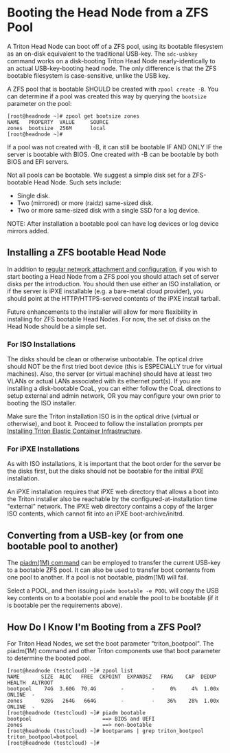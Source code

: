 <!--
    This Source Code Form is subject to the terms of the Mozilla Public
    License, v. 2.0. If a copy of the MPL was not distributed with this
    file, You can obtain one at http://mozilla.org/MPL/2.0/.
-->

<!--
    Copyright 2021, Joyent, Inc.
-->

# Booting the Head Node from a ZFS Pool

A Triton Head Node can boot off of a ZFS pool, using its bootable filesystem
as an on-disk equivalent to the traditional USB-key.  The `sdc-usbkey`
command works on a disk-booting Triton Head Node nearly-identically to an
actual USB-key-booting head node.  The only difference is that the ZFS
bootable filesystem is case-sensitive, unlike the USB key.

A ZFS pool that is bootable SHOULD be created with `zpool create -B`.  You
can determine if a pool was created this way by querying the `bootsize`
parameter on the pool:

```
[root@headnode ~]# zpool get bootsize zones
NAME   PROPERTY  VALUE     SOURCE
zones  bootsize  256M      local
[root@headnode ~]# 
```

If a pool was not created with -B, it can still be bootable IF AND ONLY IF
the server is bootable with BIOS. One created with -B can be bootable by
both BIOS and EFI servers.

Not all pools can be bootable.  We suggest a simple disk set for a
ZFS-bootable Head Node.  Such sets include:

- Single disk.
- Two (mirrored) or more (raidz) same-sized disk.
- Two or more same-sized disk with a single SSD for a log device.

NOTE:  After installation a bootable pool can have log devices or log device
mirrors added.

## Installing a ZFS bootable Head Node

In addition to [regular network attachment and
configuration](https://docs.joyent.com/private-cloud/install/network-layout),
if you wish to start booting a Head Node from a ZFS pool you should attach
set of server disks per the introduction.  You should then use either an ISO
installation, or if the server is iPXE installable (e.g. a bare-metal cloud
provider), you should point at the HTTP/HTTPS-served contents of the iPXE
install tarball.

Future enhancements to the installer will allow for more flexibility in
installing for ZFS bootable Head Nodes.  For now, the set of disks on the
Head Node should be a simple set.

### For ISO Installations

The disks should be clean or otherwise unbootable.  The optical drive should
NOT be the first tried boot device (this is ESPECIALLY true for virtual
machines).  Also, the server (or virtual machine) should have at least two
VLANs or actual LANs associated with its ethernet port(s).  If you are
installing a disk-bootable CoaL, you can either follow the CoaL directions to
setup external and admin network, OR you may configure your own prior to
booting the ISO installer.

Make sure the Triton installation ISO is in the optical drive (virtual or
otherwise), and boot it.  Proceed to follow the installation prompts per
[Installing Triton Elastic Container
Infrastructure](https://docs.joyent.com/private-cloud/install).

### For iPXE Installations

As with ISO installations, it is important that the boot order for the server
be the disks first, but the disks should not be bootable for the initial iPXE
installation.

An iPXE installation requires that iPXE web directory that allows a boot into
the Triton installer also be reachable by the configured-at-installation time
"external" network.  The iPXE web directory contains a copy of the larger ISO
contents, which cannot fit into an iPXE boot-archive/initrd.


## Converting from a USB-key (or from one bootable pool to another)

The [piadm(1M)
command](https://github.com/joyent/smartos-live/blob/master/man/usr/share/man/man1m/piadm.1m.md)
can be employed to transfer the current USB-key to a bootable ZFS pool.  It
can also be used to transfer boot contents from one pool to another.  If a
pool is not bootable, piadm(1M) will fail.

Select a POOL, and then issuing `piadm bootable -e POOL` will copy the USB
key contents on to a bootable pool and enable the pool to be bootable (if it
is bootable per the requirements above).

## How Do I Know I'm Booting from a ZFS Pool?

For Triton Head Nodes, we set the boot parameter "triton_bootpool".  The
piadm(1M) command and other Triton components use that boot parameter to
determine the booted pool.

```
[root@headnode (testcloud) ~]# zpool list
NAME       SIZE  ALOC   FREE  CKPOINT  EXPANDSZ   FRAG    CAP  DEDUP  HEALTH  ALTROOT
bootpool    74G  3.60G  70.4G        -         -     0%     4%  1.00x  ONLINE  -
zones      928G   264G   664G        -         -    36%    28%  1.00x  ONLINE  -
[root@headnode (testcloud) ~]# piadm bootable
bootpool                       ==> BIOS and UEFI
zones                          ==> non-bootable 
[root@headnode (testcloud) ~]# bootparams | grep triton_bootpool
triton_bootpool=botpool
[root@headnode (testcloud) ~]# 
```
